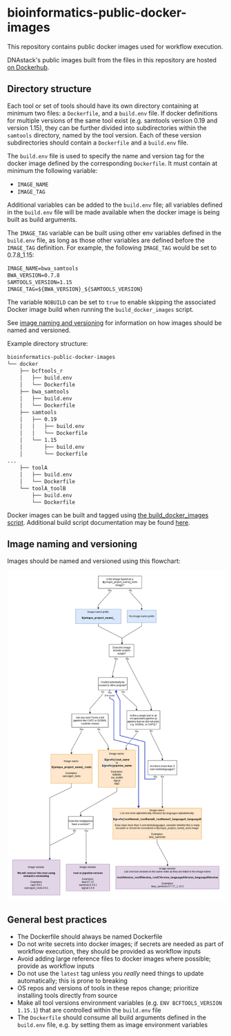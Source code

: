 # bioinformatics-public-docker-images

This repository contains public docker images used for workflow execution.

DNAstack's public images built from the files in this repository are hosted [on Dockerhub](https://hub.docker.com/u/dnastack).


## Directory structure

Each tool or set of tools should have its own directory containing at minimum two files: a `Dockerfile`, and a `build.env` file. If docker definitions for multiple versions of the same tool exist (e.g. samtools version 0.19 and version 1.15), they can be further divided into subdirectories within the `samtools` directory, named by the tool version. Each of these version subdirectories should contain a `Dockerfile` and a `build.env` file.

The `build.env` file is used to specify the name and version tag for the docker image defined by the corresponding `Dockerfile`. It must contain at minimum the following variable:

- `IMAGE_NAME`
- `IMAGE_TAG`

Additional variables can be added to the `build.env` file; all variables defined in the `build.env` file will be made available when the docker image is being built as build arguments.

The `IMAGE_TAG` variable can be built using other env variables defined in the `build.env` file, as long as those other variables are defined before the `IMAGE_TAG` definition. For example, the following `IMAGE_TAG` would be set to 0.7.8_1.15:

```
IMAGE_NAME=bwa_samtools
BWA_VERSION=0.7.8
SAMTOOLS_VERSION=1.15
IMAGE_TAG=${BWA_VERSION}_${SAMTOOLS_VERSION}
```

The variable `NOBUILD` can be set to `true` to enable skipping the associated Docker image build when running the `build_docker_images` script.

See [image naming and versioning](#image-naming-and-versioning) for information on how images should be named and versioned.


Example directory structure:
```
bioinformatics-public-docker-images
└── docker
    ├── bcftools_r
    │   ├── build.env
    │   └── Dockerfile
    ├── bwa_samtools
    │   ├── build.env
    │   └── Dockerfile
    ├── samtools
    │   ├── 0.19
    │   │   ├── build.env
    │   │   └── Dockerfile
    │   └── 1.15
    │       ├── build.env
    │       └── Dockerfile
...
    ├── toolA
    │   ├── build.env
    │   └── Dockerfile
    └── toolA_toolB
        ├── build.env
        └── Dockerfile
```

Docker images can be built and tagged using [the build_docker_images script](https://github.com/DNAstack/bioinformatics-scripts/blob/master/scripts/build_docker_images). Additional build script documentation may be found [here](https://github.com/DNAstack/bioinformatics-scripts#build-docker-images).


## Image naming and versioning

Images should be named and versioned using this flowchart:

![Docker image naming and versioning flowchart](image_naming_versioning_flowchart.png)


## General best practices

- The Dockerfile should always be named Dockerfile
- Do not write secrets into docker images; if secrets are needed as part of workflow execution, they should be provided as workflow inputs
- Avoid adding large reference files to docker images where possible; provide as workflow inputs
- Do not use the `latest` tag unless you _really_ need things to update automatically; this is prone to breaking
- OS repos and versions of tools in these repos change; prioritize installing tools directly from source
- Make all tool versions environment variables (e.g. `ENV BCFTOOLS_VERSION 1.15.1`) that are controlled within the `build.env` file
- The `Dockerfile` should consume all build arguments defined in the `build.env` file, e.g. by setting them as image environment variables
